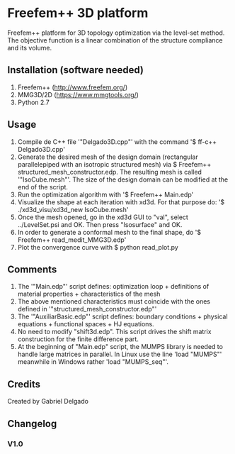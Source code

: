 # Freefem++ 3D platform

Freefem++ platform for 3D topology optimization via the level-set method.
The objective function is a linear combination of the structure compliance and its volume.

## Installation (software needed)
1. Freefem++ (http://www.freefem.org/)
2. MMG3D/2D (https://www.mmgtools.org/)
3. Python 2.7

## Usage
1. Compile de C++ file '"Delgado3D.cpp"' with the command '$ ff-c++ Delgado3D.cpp'
2. Generate the desired mesh of the design domain (rectangular parallelepiped with an isotropic structured mesh) 
via $ Freefem++ structured_mesh_constructor.edp. The resulting mesh is called '"IsoCube.mesh"'.
The size of the design domain can be modified at the end of the script.
3. Run the optimization algorithm with '$ Freefem++ Main.edp'
4. Visualize the shape at each iteration with xd3d. For that purpose do: '$ ./xd3d_visu/xd3d_new IsoCube.mesh'
5. Once the mesh opened, go in the xd3d GUI to "val", select ../LevelSet.psi and OK. Then press "Isosurface" and OK.
6. In order to generate a conformal mesh to the final shape, do '$ Freefem++ read_medit_MMG3D.edp'
7. Plot the convergence curve with $ python read_plot.py

## Comments
1. The '"Main.edp"' script defines: optimization loop + definitions of material properties + characteristics of the mesh
2. The above mentioned characteristics must coincide with the ones defined in '"structured_mesh_constructor.edp"'
3. The '"AuxiliarBasic.edp"' script defines: boundary conditions + physical equations + functional spaces + HJ equations.
4. No need to modify "shift3d.edp". This script drives the shift matrix construction for the finite difference part.
5. At the beginning of "Main.edp" script, the MUMPS library is needed to handle large matrices in parallel. 
In Linux use the line 'load "MUMPS"' meanwhile in Windows rather 'load "MUMPS_seq"'. 

## Credits

Created by Gabriel Delgado 

## Changelog

### V1.0
